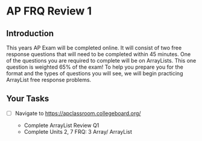 # AP FRQ Review 1   

## Introduction
This years AP Exam will be completed online.  It will consist of two free response questions that will need to be completed within 45 minutes.  One of the questions you are required to complete will be on ArrayLists.  This one question is weighted 65% of the exam!  To help you prepare you for the format and the types of questions you will see, we will begin practicing ArrayList free response problems.  

## Your Tasks

- [ ] Navigate to https://apclassroom.collegeboard.org/

    - Complete ArrayList Review Q1
    - Complete Units 2, 7 FRQ: 3 Array/ ArrayList




	
 

